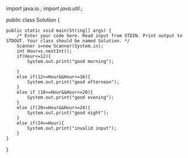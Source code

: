 import java.io.*;
import java.util.*;

public class Solution {

    public static void main(String[] args) {
        /* Enter your code here. Read input from STDIN. Print output to STDOUT. Your class should be named Solution. */
        Scanner s=new Scanner(System.in);
        int Hour=s.nextInt();
        if(Hour<=12){
            System.out.print("good morning");
                
        }
        else if(12<=Hour&&Hour<=16){
            System.out.print("good afternoon");
        }
        else if (16<=Hour&&Hour<=20){
            System.out.print("good evening");
        }
        else if(20<=Hour&&Hour<=24){
            System.out.print("good night");
        }
        else if(24<=Hour){
            System.out.print("invalid input");
        }
    }
}
